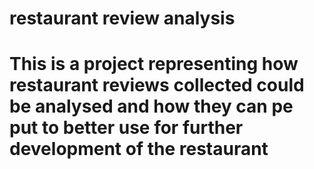 # restaurant review analysis
# This is a project representing how restaurant reviews collected could be analysed and how they can pe put to better use for further development of the restaurant
